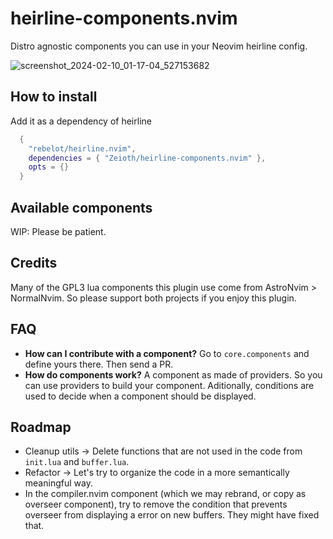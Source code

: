 # heirline-components.nvim
Distro agnostic components you can use in your Neovim heirline config.

![screenshot_2024-02-10_01-17-04_527153682](https://github.com/Zeioth/heirline-components.nvim/assets/3357792/5b1e8dd7-3ae2-4a45-ba79-b0efd2ae6076)

## How to install
Add it as a dependency of heirline

```lua
  {
    "rebelot/heirline.nvim",
    dependencies = { "Zeioth/heirline-components.nvim" },
    opts = {}
  }
```
## Available components
WIP: Please be patient.

## Credits
Many of the GPL3 lua components this plugin use come from AstroNvim > NormalNvim. So please support both projects if you enjoy this plugin.

## FAQ
* **How can I contribute with a component?** Go to `core.components` and define yours there. Then send a PR.
* **How do components work?** A component as made of providers. So you can use providers to build your component. Aditionally, conditions are used to decide when a component should be displayed.

## Roadmap
* Cleanup utils → Delete functions that are not used in the code from `init.lua` and `buffer.lua`.
* Refactor → Let's try to organize the code in a more semantically meaningful way.
* In the compiler.nvim component (which we may rebrand, or copy as overseer component), try to remove the condition that prevents overseer from displaying a error on new buffers. They might have fixed that.
